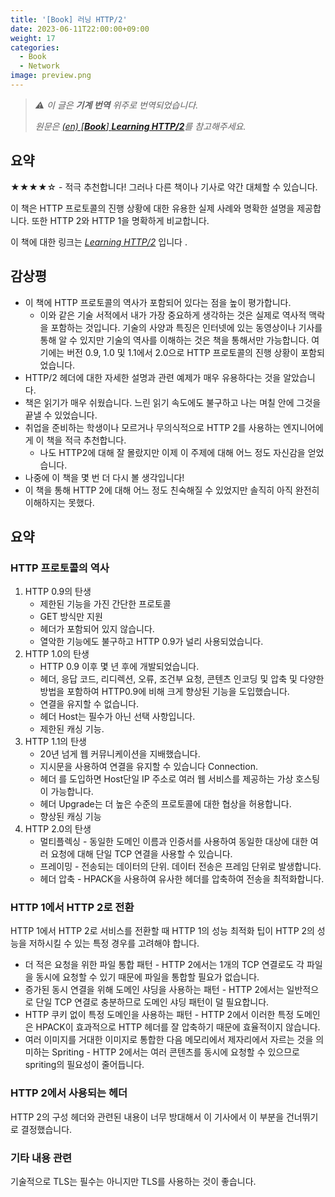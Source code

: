 ```yaml
---
title: '[Book] 러닝 HTTP/2'
date: 2023-06-11T22:00:00+09:00
weight: 17
categories:
  - Book
  - Network
image: preview.png
---
```

> _⚠️ 이 글은 **기계 번역** 위주로 번역되었습니다._
> 
> _원문은 [(en) [**Book**] **Learning HTTP/2**](../../../en/blog/computer-science/book-learning-http2)를 참고해주세요._ 

## 요약

★★★★☆ - 적극 추천합니다! 그러나 다른 책이나 기사로 약간 대체할 수 있습니다.

이 책은 HTTP 프로토콜의 진행 상황에 대한 유용한 실제 사례와 명확한 설명을 제공합니다. 또한 HTTP 2와 HTTP 1을 명확하게 비교합니다.

이 책에 대한 링크는 [_Learning HTTP/2_](https://www.oreilly.com/library/view/learning-http2/9781491962435/) 입니다 .

## 감상평

- 이 책에 HTTP 프로토콜의 역사가 포함되어 있다는 점을 높이 평가합니다.
    - 이와 같은 기술 서적에서 내가 가장 중요하게 생각하는 것은 실제로 역사적 맥락을 포함하는 것입니다. 기술의 사양과 특징은 인터넷에 있는 동영상이나 기사를 통해 알 수 있지만 기술의 역사를 이해하는 것은 책을 통해서만 가능합니다.
  여기에는 버전 0.9, 1.0 및 1.1에서 2.0으로 HTTP 프로토콜의 진행 상황이 포함되었습니다.
- HTTP/2 헤더에 대한 자세한 설명과 관련 예제가 매우 유용하다는 것을 알았습니다.
- 책은 읽기가 매우 쉬웠습니다. 느린 읽기 속도에도 불구하고 나는 며칠 안에 그것을 끝낼 수 있었습니다.
- 취업을 준비하는 학생이나 모르거나 무의식적으로 HTTP 2를 사용하는 엔지니어에게 이 책을 적극 추천합니다.
    - 나도 HTTP2에 대해 잘 몰랐지만 이제 이 주제에 대해 어느 정도 자신감을 얻었습니다.
- 나중에 이 책을 몇 번 더 다시 볼 생각입니다!
- 이 책을 통해 HTTP 2에 대해 어느 정도 친숙해질 수 있었지만 솔직히 아직 완전히 이해하지는 못했다.

## 요약

### HTTP 프로토콜의 역사
1. HTTP 0.9의 탄생
    - 제한된 기능을 가진 간단한 프로토콜
    - GET 방식만 지원
    - 헤더가 포함되어 있지 않습니다.
    - 열악한 기능에도 불구하고 HTTP 0.9가 널리 사용되었습니다.
2. HTTP 1.0의 탄생
    - HTTP 0.9 이후 몇 년 후에 개발되었습니다.
    - 헤더, 응답 코드, 리디렉션, 오류, 조건부 요청, 콘텐츠 인코딩 및 압축 및 다양한 방법을 포함하여 HTTP0.9에 비해 크게 향상된 기능을 도입했습니다.
    - 연결을 유지할 수 없습니다.
    - 헤더 Host는 필수가 아닌 선택 사항입니다.
    - 제한된 캐싱 기능.
3. HTTP 1.1의 탄생
    - 20년 넘게 웹 커뮤니케이션을 지배했습니다.
    - 지시문을 사용하여 연결을 유지할 수 있습니다 Connection.
    - 헤더 를 도입하면 Host단일 IP 주소로 여러 웹 서비스를 제공하는 가상 호스팅이 가능합니다.
    - 헤더 Upgrade는 더 높은 수준의 프로토콜에 대한 협상을 허용합니다.
    - 향상된 캐싱 기능
4. HTTP 2.0의 탄생
    - 멀티플렉싱 - 동일한 도메인 이름과 인증서를 사용하여 동일한 대상에 대한 여러 요청에 대해 단일 TCP 연결을 사용할 수 있습니다.
    - 프레이밍 - 전송되는 데이터의 단위. 데이터 전송은 프레임 단위로 발생합니다.
    - 헤더 압축 - HPACK을 사용하여 유사한 헤더를 압축하여 전송을 최적화합니다.

### HTTP 1에서 HTTP 2로 전환

HTTP 1에서 HTTP 2로 서비스를 전환할 때 HTTP 1의 성능 최적화 팁이 HTTP 2의 성능을 저하시킬 수 있는 특정 경우를 고려해야 합니다.

- 더 적은 요청을 위한 파일 통합 패턴 - HTTP 2에서는 1개의 TCP 연결로도 각 파일을 동시에 요청할 수 있기 때문에 파일을 통합할 필요가 없습니다.
- 증가된 동시 연결을 위해 도메인 샤딩을 사용하는 패턴 - HTTP 2에서는 일반적으로 단일 TCP 연결로 충분하므로 도메인 샤딩 패턴이 덜 필요합니다.
- HTTP 쿠키 없이 특정 도메인을 사용하는 패턴 - HTTP 2에서 이러한 특정 도메인은 HPACK이 효과적으로 HTTP 헤더를 잘 압축하기 때문에 효율적이지 않습니다.
- 여러 이미지를 거대한 이미지로 통합한 다음 메모리에서 제자리에서 자르는 것을 의미하는 Spriting - HTTP 2에서는 여러 콘텐츠를 동시에 요청할 수 있으므로 spriting의 필요성이 줄어듭니다.

### HTTP 2에서 사용되는 헤더

HTTP 2의 구성 헤더와 관련된 내용이 너무 방대해서 이 기사에서 이 부분을 건너뛰기로 결정했습니다.

### 기타 내용 관련

기술적으로 TLS는 필수는 아니지만 TLS를 사용하는 것이 좋습니다.


